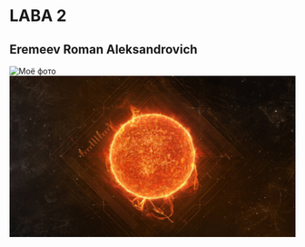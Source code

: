 # LABA 2
## Eremeev Roman Aleksandrovich
![Моё фото](https://sun9-72.userapi.com/c846420/v846420959/1ef9cb/FjZCkeO58ds.jpg)
![Относительная адресация как в HTML](M0uLTZo.jpg)

